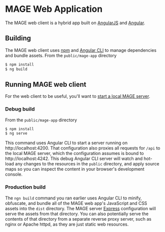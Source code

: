 # MAGE Web Application

The MAGE web client is a hybrid app built on [AngularJS](https://angularjs.org/) and [Angular](https://angular.io/).

## Building

The MAGE web client uses [npm](https://www.npmjs.com/) and [Angular CLI](https://cli.angular.io/) to manage dependencies and bundle assets.
From the `public/mage-app` directory
```bash
$ npm install
$ ng build
```

## Running MAGE web client

For the web client to be useful, you'll want to [start a local MAGE server](../README.md#running-the-server).

### Debug build

From the `public/mage-app` directory
```bash
$ npm install
$ ng serve
```
This command uses Angular CLI to start a server running on http://localhost:4200.  That 
configuration also proxies all requests for `/api` to the local MAGE server, which the configuration assumes is bound to
http://localhost:4242.  This debug Angular CLI server will watch and hot-load any changes to the resources in the `public` 
directory, and apply source maps so you can inspect the content in your browser's development console.

### Production build

The `ngn build` command you ran earlier uses Angular CLI to minify, obfuscate, and bundle 
all of the MAGE web app's JavaScript and CSS assets into the `dist` directory.  The MAGE server [Express](../express.js) 
configuration will serve the assets from that directory.  You can also potentially serve the contents of that directory 
from a separate reverse proxy server, such as nginx or Apache httpd, as they are just static web resources.